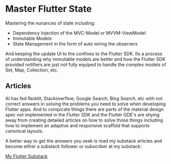 

# Master Flutter State

Mastering the nunances of state including:
 - Dependency Injection of the MVC-Model or MVVM-ViewModel
 - Immutable Models
 - State Management in the form of auto wiring the observers

And keeping the update UI to the confines to the Flutter SDK. Its a process of understanding why immutable models are better and how the Flutter SDK provided notifiers are just not fully equiped to handle the complex models of Set, Map, Collection, etc.



## Articles

AI has fed Reddit, Stackoverflow, Google Search, Bing Search, etc with not correct answers
in solving the problems you need to solve when developing Flutter apps. And to compicate 
things there are parts of the material design spec not implemented in the Flutter SDK and 
the Flutter GDE's are shying away from creating detailed articles on how to solve those
things including how to implement an adaptive and responsive scaffold that supports
canonical layouts.



A better way to get the answers you seek is read my substack articles and become either a substack follower
or subscriber at my substack:

[My Flutter Substack](https://fredgrott.substack.com)